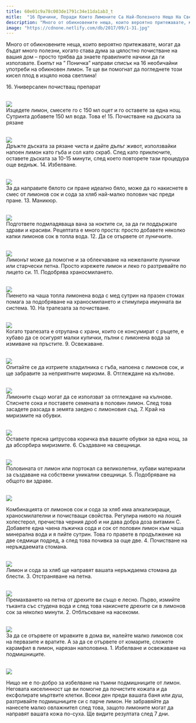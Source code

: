 ```yaml
---
title: 60e01c9a78c003de1791c34e11da1ab3_t
mitle:  "16 Причини, Поради Които Лимоните Са Най-Полезното Нещо На Света!"
description: "Много от обикновените неща, които вероятно притежавате, могат да бъдат много полезни, когато става дума за цялостно почистване на вашия дом - просто трябва да знает�"
image: "https://cdnone.netlify.com/db/2017/09/1-31.jpg"
---
```


 <p>Много от обикновените неща, които вероятно притежавате, могат да бъдат много полезни, когато става дума за цялостно почистване на вашия дом – просто трябва да знаете правилните начини да ги използвате. Екипът на ” Поничка” направи списък на 16 необичайни употреби на обикновен лимон. Те ще ви помогнат да погледнете този кисел плод в изцяло нова светлина!</p>      <p>16. Универсален почистващ препарат</p> <p> <br/><img src="https://cdnone.netlify.com/db/2017/09/1-31.jpg"/><br/> Изцедете лимон, смесете го с 150 мл оцет и го оставете за една нощ. Сутринта добавете 150 мл вода. Това е! 15. Почистване на дъската за рязане</p> <p> <br/><img src="https://cdnone.netlify.com/db/2017/09/2-30.jpg"/><br/> Дръжте дъската за рязане чиста и дайте дълъг живот, използвайки напоен лимон като гъба и сол като скраб. След като приключите, оставете дъската за 10-15 минути, след което повторете тази процедура още веднъж. 14. Избелване.</p>      <p> <br/><img src="https://cdnone.netlify.com/db/2017/09/3-28.jpg"/><br/> За да направите бялото си пране идеално бяло, може да го накиснете в смес от лимонов сок и сода за хляб най-малко половин час преди пране. 13. Маникюр.</p> <p> <br/><img src="https://cdnone.netlify.com/db/2017/09/4-29.jpg"/><br/> Подгответе подмладяваща вана за ноктите си, за да ги поддържате здрави и красиви. Рецептата е много проста: просто добавете няколко капки лимонов сок в топла вода. 12. Да се ​​отървете от луничките.</p> <p> <br/><img src="https://cdnone.netlify.com/db/2017/09/5-27.jpg"/><br/> Лимонът може да помогне и за облекчаване на нежеланите лунички или старчески петна. Просто изрежете лимон и леко го разтривайте по лицето си. 11. Подобрява храносмилането.</p> <p> <br/><img src="https://cdnone.netlify.com/db/2017/09/6-29.jpg"/><br/> Пиенето на чаша топла лимонена вода с мед сутрин на празен стомах помага за подобряване на храносмилането и стимулира имунната ви система. 10. На трапезата за почистване.</p>      <p> <br/><img src="https://cdnone.netlify.com/db/2017/09/7-26.jpg"/><br/> Когато трапезата е отрупана с храни, които се консумират с ръцете, е хубаво да се осигурят малки купички, пълни с лимонена вода за измиване на пръстите. 9. Освежаване.</p> <p> <br/><img src="https://cdnone.netlify.com/db/2017/09/8-29.jpg"/><br/> Опитайте се да изтриете хладилника с гъба, напоена с лимонов сок, и ще забравите за неприятните миризми. 8. Отглеждане на кълнове.</p> <p> <br/><img src="https://cdnone.netlify.com/db/2017/09/9-29.jpg"/><br/> Лимоните също могат да се използват за отглеждане на кълнове. Стиснете сока и поставете семената в половин лимон. След това засадете разсада в земята заедно с лимоновия съд. 7. Край на миризмите на обувки.</p> <p> <br/><img src="https://cdnone.netlify.com/db/2017/09/10-28.jpg"/><br/> Оставете прясна цитрусова коричка във вашите обувки за една нощ, за да абсорбира миризмите. 6. Създаване на свещници.</p> <p> <br/><img src="https://cdnone.netlify.com/db/2017/09/11-26.jpg"/><br/> Половината от лимон или портокал са великолепни, хубави материали за създаване на собствени уникални свещници. 5. Подобряване на общото ви здраве.</p> <p> <br/><img src="https://cdnone.netlify.com/db/2017/09/12-4.png"/></p>      <p>Комбинацията от лимонов сок и сода за хляб има алкализиращи, храносмилателни и почистващи свойства. Регулира нивото на лошия холестерол, пречиства черния дроб и ни дава добра доза витамин С. Добавете една чаена лъжичка сода и сок от половин лимон към чаша минерална вода и я пийте сутрин. Това го правете в продължение на две седмици подред, а след това почивка за още две. 4. Почистване на неръждаемата стомана.</p> <p> <br/><img src="https://cdnone.netlify.com/db/2017/09/13-25.jpg"/><br/> Лимон и сода за хляб ще направят вашата неръждаема стомана да блести. 3. Отстраняване на петна.</p> <p> <br/><img src="https://cdnone.netlify.com/db/2017/09/14-25.jpg"/><br/> Премахването на петна от дрехите ви също е лесно. Първо, измийте тъканта със студена вода и след това накиснете дрехите си в лимонов сок за няколко минути. 2. Отблъскване на насекоми.</p> <p> <br/><img src="https://cdnone.netlify.com/db/2017/09/15-23.jpg"/><br/> За да се отървете от мравките в дома ви, налейте малко лимонов сок на первазите и вратите. А за да се отървете от комарите, сложете карамфил в лимон, нарязан наполовина. 1. Избелване и освежаване на подмишниците.</p>      <p> <br/><img src="https://cdnone.netlify.com/db/2017/09/16-21.jpg"/><br/></p> <p>Нищо не е по-добро за избелване на тъмни подмишниците от лимон. Неговата киселинност ще ви помогне да почистите кожата и да ексфолирате мъртвите клетки. Всеки ден преди вашата баня или душ, разтривайте подмишниците си с парче лимон. Не забравяйте да нанесете малко овлажнител след това, защото лимоните могат да направят вашата кожа по-суха. Ще видите резултата след 7 дни.</p>       